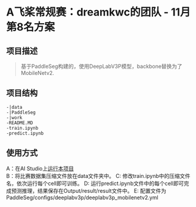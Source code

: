 # A飞桨常规赛：dreamkwc的团队 - 11月第8名方案

## 项目描述
> 基于PaddleSeg构建的，使用DeepLabV3P模型，backbone替换为了MobileNetv2.

## 项目结构
```
-|data
-|PaddleSeg
-|work
-README.MD
-train.ipynb
-predict.ipynb
```
## 使用方式
A：在AI Studio上[运行本项目](https://aistudio.baidu.com/aistudio/usercenter)  
B：将比赛数据集压缩文件放在data文件夹中。 
C: 修改train.ipynb中的压缩文件名，依次运行每个cell即可训练。 
D: 运行predict.ipynb文件中的每个cell即可完成预测推理，结果保存在Output/result/result文件中。 
E: 配置文件为PaddleSeg/configs/deeplabv3p/deeplabv3p_mobilenetv2.yml 

